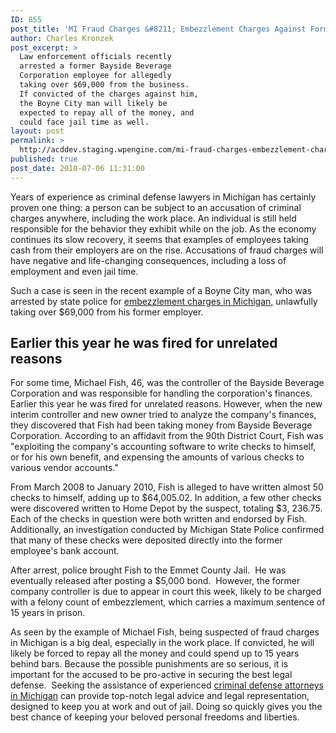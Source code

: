 ```yaml
---
ID: 855
post_title: 'MI Fraud Charges &#8211; Embezzlement Charges Against Former Bayside Beverage Corp. Employee'
author: Charles Kronzek
post_excerpt: >
  Law enforcement officials recently
  arrested a former Bayside Beverage
  Corporation employee for allegedly
  taking over $69,000 from the business.
  If convicted of the charges against him,
  the Boyne City man will likely be
  expected to repay all of the money, and
  could face jail time as well.
layout: post
permalink: >
  http://acddev.staging.wpengine.com/mi-fraud-charges-embezzlement-charges-against-former-bayside-beverage-corp-employee.html
published: true
post_date: 2010-07-06 11:31:00
---
```

Years of experience as criminal defense lawyers in Michigan has certainly proven one thing: a person can be subject to an accusation of criminal charges anywhere, including the work place. An individual is still held responsible for the behavior they exhibit while on the job. As the economy continues its slow recovery, it seems that examples of employees taking cash from their employers are on the rise. Accusations of fraud charges will have negative and life-changing consequences, including a loss of employment and even jail time.

Such a case is seen in the recent example of a Boyne City man, who was arrested by state police for <a href="http://acddev.staging.wpengine.com/michigan-embezzlement-attorney-criminal-defense-lawyer.html" target="_blank">embezzlement charges in Michigan,</a> unlawfully taking over $69,000 from his former employer.

<h2>Earlier this year he was fired for unrelated reasons</h2>

For some time, Michael Fish, 46, was the controller of the Bayside Beverage Corporation and was responsible for handling the corporation's finances.  Earlier this year he was fired for unrelated reasons. However, when the new interim controller and new owner tried to analyze the company's finances, they discovered that Fish had been taking money from Bayside Beverage Corporation. According to an affidavit from the 90th District Court, Fish was "exploiting the company's accounting software to write checks to himself, or for his own benefit, and expensing the amounts of various checks to various vendor accounts."

From March 2008 to January 2010, Fish is alleged to have written almost 50 checks to himself, adding up to $64,005.02. In addition, a few other checks were discovered written to Home Depot by the suspect, totaling $3, 236.75. Each of the checks in question were both written and endorsed by Fish. Additionally, an investigation conducted by Michigan State Police confirmed that many of these checks were deposited directly into the former employee's bank account.

After arrest, police brought Fish to the Emmet County Jail.  He was eventually released after posting a $5,000 bond.  However, the former company controller is due to appear in court this week, likely to be charged with a felony count of embezzlement, which carries a maximum sentence of 15 years in prison.

As seen by the example of Michael Fish, being suspected of fraud charges in Michigan is a big deal, especially in the work place. If convicted, he will likely be forced to repay all the money and could spend up to 15 years behind bars. Because the possible punishments are so serious, it is important for the accused to be pro-active in securing the best legal defense.  Seeking the assistance of experienced <a href="http://acddev.staging.wpengine.com" target="_blank">criminal defense attorneys in Michigan</a> can provide top-notch legal advice and legal representation, designed to keep you at work and out of jail. Doing so quickly gives you the best chance of keeping your beloved personal freedoms and liberties.